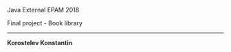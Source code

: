 Java External EPAM 2018 

Final project - Book library 
_______________________  
**Korostelev Konstantin**  